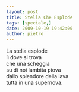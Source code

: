 ```yaml
---
layout: post
title: Stella Che Esplode
tags: [speciale,]
date: 2009-10-19 19:42:00
author: pietro
---
```

La stella esplode<br/>lì dove si trova<br/>che una scheggia<br/>su di noi lambita piova<br/>dallo splendore della lava<br/>tutta in una supernova.

